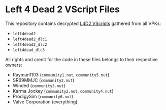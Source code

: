 # Left 4 Dead 2 VScript Files

This repository contains decrypted [L4D2 VScripts](https://developer.valvesoftware.com/wiki/L4D2_Vscripts) gathered from all VPKs:
* `left4dead2`
* `left4dead2_dlc1`
* `left4dead2_dlc2`
* `left4dead_dlc3`

All rights and credit for the code in these files belongs to their respective owners:

* Rayman1103 (`community1.nut`, `community5.nut`)
* SR69MMJC (`community2.nut`)
* Winded (`community3.nut`)
* Karma Jockey (`community2.nut`, `community4.nut`)
* ProdigySim (`community6.nut`)
* Valve Corporation (everything)